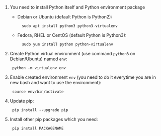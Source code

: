 1. You need to install Python itself and Python environment package
	- Debian or Ubuntu (default Python is Python2):

			sudo apt install python3 python3-virtualenv

	- Fedora, RHEL or CentOS (default Python is Python3):

			sudo yum install python	python-virtualenv

1. Create Python virtual environment (use command `python3` on Debian/Ubuntu) named `env`:

		python -m virtualenv env

1. Enable created environment `env` (you need to do it everytime you are in new bash and want to use the environment):

		source env/bin/activate

1. Update pip:

		pip install --upgrade pip

1. Install other pip packages which you need:

		pip install PACKAGENAME

